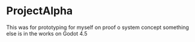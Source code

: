 # ProjectAlpha

This was for prototyping for myself on proof o system concept something else is in the works on Godot 4.5 
